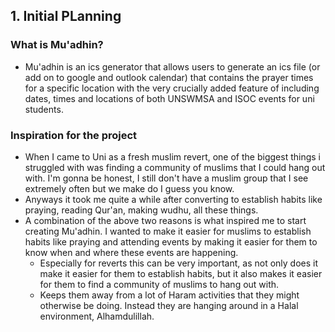 
## 1. Initial PLanning
### What is Mu'adhin?
- Mu'adhin is an ics generator that allows users to generate an ics file (or add on to google and outlook calendar) that contains the prayer times for a specific location with the very crucially added feature of including dates, times and locations of both UNSWMSA and ISOC events for uni students.
### Inspiration for the project
- When I came to Uni as a fresh muslim revert, one of the biggest things i struggled with was finding a community of muslims that I could hang out with. I'm gonna be honest, I still don't have a muslim group that I see extremely often but we make do I guess you know.
- Anyways it took me quite a while after converting to establish habits like praying, reading Qur'an, making wudhu, all these things. 
- A combination of the above two reasons is what inspired me to start creating Mu'adhin. I wanted to make it easier for muslims to establish habits like praying and attending events by making it easier for them to know when and where these events are happening.
    - Especially for reverts this can be very important, as not only does it make it easier for them to establish habits, but it also makes it easier for them to find a community of muslims to hang out with.
    - Keeps them away from a lot of Haram activities that they might otherwise be doing. Instead they are hanging around in a Halal environment, Alhamdulillah.